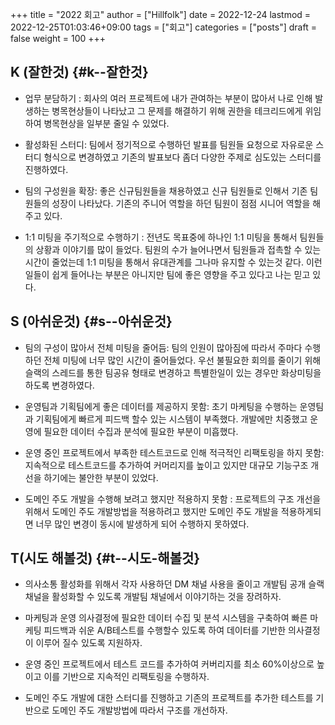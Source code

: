 +++
title = "2022 회고"
author = ["Hillfolk"]
date = 2022-12-24
lastmod = 2022-12-25T01:03:46+09:00
tags = ["회고"]
categories = ["posts"]
draft = false
weight = 100
+++

## K (잘한것) {#k--잘한것}

-   업무 분담하기 : 회사의 여러 프로젝트에 내가 관여하는 부분이 많아서 나로 인해 발생하는 병목현상들이 나타났고 그 문제를 해결하기 위해 권한을 테크리드에게 위임하여 병목현상을 일부분 줄일 수 있었다.

-   활성화된 스터디: 팀에서 정기적으로 수행하던 발표를 팀원들 요청으로 자유로운 스터디 형식으로 변경하였고 기존의 발표보다 좀더 다양한 주제로 심도있는 스터디를 진행하였다.

-   팀의 구성원을 확장: 좋은 신규팀원들을 채용하였고 신규 팀원들로 인해서 기존 팀원들의 성장이 나타났다. 기존의 주니어 역할을 하던 팀원이 점점 시니어 역할을 해주고 있다.

-   1:1 미팅을 주기적으로 수행하기  : 전년도 목표중에 하나인 1:1 미팅을 통해서 팀원들의 상황과 이야기를 많이 들었다. 팀원의 수가 늘어나면서 팀원들과 접촉할 수 있는 시간이 줄었는데 1:1 미팅을 통해서 유대관계를 그나마 유지할 수 있는것 같다. 이런 일들이 쉽게 들어나는 부분은 아니지만 팀에 좋은 영향을 주고 있다고 나는 믿고 있다.


## S (아쉬운것) {#s--아쉬운것}

-   팀의 구성이 많아서 전체 미팅을 줄어듬: 팀의 인원이 많아짐에 따라서 주마다 수행하던 전체 미팅에 너무 많인 시간이 줄어들었다. 우선 불필요한 회의를 줄이기 위해 슬랙의 스레드를 통한 팀공유 형태로 변경하고 특별한일이 있는 경우만 화상미팅을 하도록 변경하였다.

-   운영팀과 기획팀에게 좋은 데이터를 제공하지 못함: 초기 마케팅을 수행하는 운영팀과 기획팀에게 빠르게 피드백 할수 있는 시스템이 부족했다. 개발에만 치중했고 운영에 필요한 데이터 수집과 분석에 필요한 부분이 미흡했다.

-   운영 중인 프로젝트에서 부족한 테스트코드로 인해 적극적인 리팩토링을 하지 못함: 지속적으로 테스트코드를 추가하여 커머리지를 높이고 있지만 대규모 기능구조 개선을 하기에는 불안한 부분이 있었다.

-   도메인 주도 개발을 수행해 보려고 했지만 적용하지 못함 : 프로젝트의 구조 개선을 위해서 도메인 주도 개발방법을 적용하려고 했지만 도메인 주도 개발을 적용하게되면 너무 많인 변경이 동시에 발생하게 되어 수행하지 못하였다.


## T(시도 해볼것) {#t--시도-해볼것}

-   의사소통 활성화를 위해서 각자 사용하던 DM 채널 사용을 줄이고 개발팀 공개 슬랙채널을 활성화할 수 있도록 개발팀 채널에서 이야기하는 것을 장려하자.

-   마케팅과 운영 의사결정에 필요한 데이터 수집 및 분석 시스템을 구축하여 빠른 마케팅 피드백과 쉬운 A/B테스트를 수행할수 있도록 하여 데이터를 기반한 의사결정이 이루어 질수 있도록 지원하자.

-   운영 중인 프로젝트에서 테스트 코드를 추가하여 커버리지를 최소 60%이상으로 높이고 이를 기반으로 지속적인 리팩토링을 수행하자.

-   도메인 주도 개발에 대한 스터디를 진행하고 기존의 프로젝트를 추가한 테스트를 기반으로 도메인 주도 개발방법에 따라서 구조를 개선하자.
